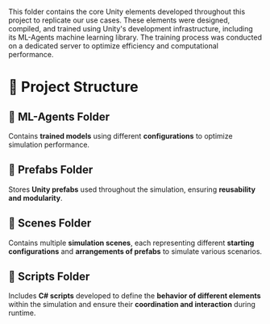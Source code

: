 This folder contains the core Unity elements developed throughout this project to replicate our use cases. 
These elements were designed, compiled, and trained using Unity's development infrastructure, including its ML-Agents machine learning library. 
The training process was conducted on a dedicated server to optimize efficiency and computational performance.

# 📁 Project Structure

## 📂 ML-Agents Folder
Contains **trained models** using different **configurations** to optimize simulation performance.

## 📂 Prefabs Folder
Stores **Unity prefabs** used throughout the simulation, ensuring **reusability and modularity**.

## 📂 Scenes Folder
Contains multiple **simulation scenes**, each representing different **starting configurations** and **arrangements of prefabs** to simulate various scenarios.

## 📂 Scripts Folder
Includes **C# scripts** developed to define the **behavior of different elements** within the simulation and ensure their **coordination and interaction** during runtime.

